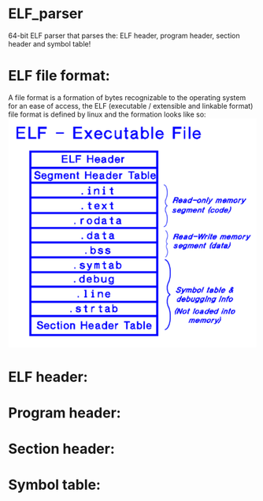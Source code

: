 # ELF_parser
64-bit ELF parser that parses the: ELF header, program header, section header and symbol table!

# ELF file format:
A file format is a formation of bytes recognizable to the operating system for an ease of access, the ELF (executable / extensible and linkable format) file format is defined by linux and the formation looks like so:
![ELF](/imgs/ELF.png)

# ELF header:

# Program header:

# Section header:

# Symbol table:
